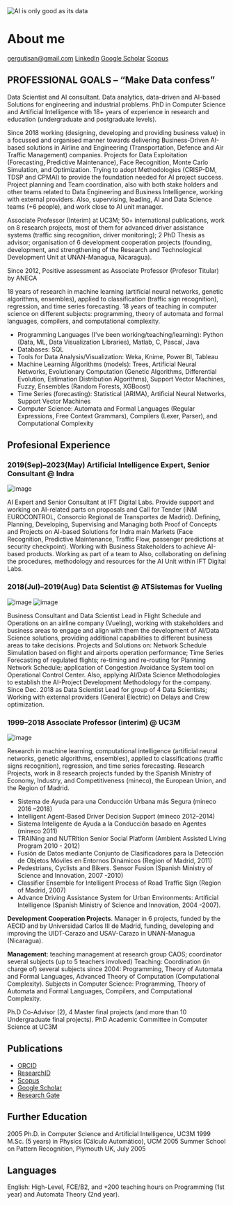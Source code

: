 <picture>
 <source media="(prefers-color-scheme: dark)" srcset="YOUR-DARKMODE-IMAGE">
 <source media="(prefers-color-scheme: light)" srcset="YOUR-LIGHTMODE-IMAGE">
 <img alt="AI is only good as its data" src="YOUR-DEFAULT-IMAGE">
</picture>

# About me 

[gergutisan@gmail.com]()
[LinkedIn](http://www.linkedin.com/in/german-gutierrez-3306167)
[Google Scholar](https://scholar.google.es/citations?user=cCKt_joAAAAJ&hl=en)
[Scopus](https://www.scopus.com/authid/detail.uri?authorId=7102326496)

<!--
**gergutisan/gergutisan** is a ✨ _special_ ✨ repository because its `README.md` (this file) appears on your GitHub profile.
Here are some ideas to get you started:
- 🔭 I’m currently working on ...
- 🌱 I’m currently learning ...
- 👯 I’m looking to collaborate on ...
- 🤔 I’m looking for help with ...
- 💬 Ask me about ...
- 📫 How to reach me: ...
- 😄 Pronouns: ...
- ⚡ Fun fact: ...
-->

## PROFESSIONAL GOALS – “Make Data confess”

Data Scientist and AI consultant. Data analytics, data-driven and AI-based Solutions for engineering and industrial problems. PhD in Computer Science and Artificial Intelligence with 18+ years of experience in research and education (undergraduate and postgraduate levels).

Since 2018 working (designing, developing and providing business value) in a focussed and organised manner towards delivering Business-Driven AI-based solutions in Airline and Engineering (Transportation, Defence and Air Traffic Management) companies. Projects for Data Exploitation (Forecasting, Predictive Maintenance), Face Recognition, Monte Carlo Simulation, and Optimization. Trying to adopt Methodologies (CRISP-DM, TDSP and CPMAI) to provide the foundation needed for AI project success. Project planning and Team coordination, also with both stake holders and other teams related to Data Engineering and Business Intelligence, working with external providers. Also, supervising, leading, AI and Data Science teams (+6 people), and work close to AI unit manager.   

Associate Professor (Interim) at UC3M; 50+ international publications, work on 8 research projects, most of them for advanced driver assistance systems (traffic sing recognition, driver monitoring); 2 PhD Thesis as advisor; organisation of 6 development cooperation projects (founding, development, and strengthening of the Research and Technological Development Unit at UNAN-Managua, Nicaragua). 

Since 2012, Positive assessment as Associate Professor (Profesor Titular) by ANECA

18 years of research in machine learning (artificial neural networks, genetic algorithms, ensembles), applied to classification (traffic sign recognition), regression, and time series forecasting. 18 years of teaching in computer science on different subjects: programming, theory of automata and formal languages, compilers, and computational complexity.

- Programming Languages (I've been working/teaching/learning): Python (Data, ML, Data Visualization Libraries), Matlab, C, Pascal, Java
- Databases: SQL
- Tools for Data Analysis/Visualization: Weka, Knime, Power BI, Tableau
- Machine Learning Algorithms (models): Trees, Artificial Neural Networks, Evolutionary Computation (Genetic Algorithms, Differential Evolution, Estimation Distribution Algorithms), Support Vector Machines, Fuzzy, Ensembles (Random Forests, XGBoost)
-	Time Series (forecasting): Statistical (ARIMA), Artificial Neural Networks, Support Vector Machines
-	Computer Science:  Automata and Formal Languages (Regular Expressions, Free Context Grammars), Compilers (Lexer, Parser), and Computational Complexity

## Profesional Experience

### 2019(Sep)–2023(May) Artificial Intelligence Expert, Senior Consultant @ Indra
![image](https://github.com/gergutisan/gergutisan/assets/506360/233e95e1-3a3c-4902-bafc-27d95f7115ed)

AI Expert and Senior Consultant at IFT Digital Labs. Provide support and working on AI-related parts on proposals and Call for Tender (iNM EUROCONTROL, Consorcio Regional de Transportes de Madrid). Defining, Planning, Developing, Supervising and Managing both Proof of Concepts and Projects on AI-based Solutions for Indra main Markets (Face Recognition, Predictive Maintenance, Traffic Flow, passenger predictions at security checkpoint). Working with Business Stakeholders to achieve AI-based products.
Working as part of a team to Also, collaborating on defining the procedures, methodology and resources for the AI Unit within IFT Digital Labs.


### 2018(Jul)–2019(Aug) Data Scientist @ ATSistemas for Vueling 
![image](https://github.com/gergutisan/gergutisan/assets/506360/46dc4dc9-4f39-4f4f-b60d-1511e1435e06)
![image](https://github.com/gergutisan/gergutisan/assets/506360/84805fdd-560f-40a5-aae2-dc5e3c243851)

Business Consultant and Data Scientist Lead in Flight Schedule and Operations on an airline company (Vueling), working with stakeholders and business areas to engage and align with them the development of AI/Data Science solutions, providing additional capabilities to different business areas to take decisions. Projects and Solutions on: Network Schedule Simulation based on flight and airports operation performance; Time Series Forecasting of regulated flights; re-timing and re-routing for Planning Network Schedule; application of Congestion Avoidance System tool on Operational Control Center. Also, applying AI/Data Science Methodologies to establish the AI-Project Development Methodology for the company. Since Dec. 2018 as Data Scientist Lead for group of 4 Data Scientists; Working with external providers (General Electric) on Delays and Crew optimization. 


### 1999–2018 Associate Professor (interim) @ UC3M
![image](https://github.com/gergutisan/gergutisan/assets/506360/715f5c4a-9732-4cd7-ba5b-f78bb46a4b72)

Research in machine learning, computational intelligence (artificial neural networks, genetic algorithms, ensembles), applied to classifications (traffic signs recognition), regression, and time series forecasting. 
Research Projects, work in 8 research projects funded by the Spanish Ministry of Economy, Industry, and Competitiveness (mineco), the European Union, and the Region of Madrid. 
- Sistema de Ayuda para una Conducción Urbana más Segura (mineco 2016 –2018)
- Intelligent Agent-Based Driver Decision Support (mineco 2012–2014)
- Sistema Inteligente de Ayuda a la Conducción basado en Agentes (mineco 2011)
- TRAINing and NUTRItion Senior Social Platform (Ambient Assisted Living Program 2010 - 2012) 
- Fusión de Datos mediante Conjunto de Clasificadores para la Detección de Objetos Móviles en Entornos Dinámicos (Region of Madrid, 2011) 
- Pedestrians, Cyclists and Bikers. Sensor Fusion (Spanish Ministry of Science and Innovation, 2007 -2010)
- Classifier Ensemble for Intelligent Process of Road Traffic Sign (Region of Madrid, 2007)
- Advance Driving Assistance System for Urban Environments: Artificial Intelligence (Spanish Ministry of Science and Innovation, 2004 -2007).

**Development Cooperation Projects**. Manager in 6 projects, funded by the AECID and by Universidad Carlos III de Madrid, funding, developing and improving the UIDT-Carazo and USAV-Carazo in UNAN-Managua (Nicaragua).

**Management**: teaching management at research group CAOS; coordinator several subjects (up to 5 teachers involved)
Teaching: Coordination (in charge of) several subjects since 2004: Programming, Theory of Automata and Formal Languages, Advanced Theory of Computation (Computational Complexity). Subjects in Computer Science: Programming, Theory of Automata and Formal Languages, Compilers, and Computational Complexity.

Ph.D Co-Advisor (2), 4 Master final projects (and more than 10 Undergraduate final projects).
PhD Academic Committee in Computer Science at UC3M


## Publications

- [ORCID](https://orcid.org/0000-0003-1467-5423)
- [ResearchID](http://www.researcherid.com/rid/L-1621-2014)
- [Scopus](https://www.scopus.com/authid/detail.uri?authorId=7102326496)
- [Google Scholar](https://scholar.google.es/citations?user=cCKt_joAAAAJ&hl=en)
- [Research Gate](https://www.researchgate.net/profile/German_Gutierrez2/contributions)

## Further Education

2005	Ph.D. in Computer Science and Artificial Intelligence, UC3M
1999	M.Sc. (5 years) in Physics (Cálculo Automático), UCM
2005	Summer School on Pattern Recognition, Plymouth UK, July 2005

## Languages

English: High-Level, FCE/B2, and +200 teaching hours on Programming (1st year) and Automata Theory (2nd year).

